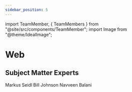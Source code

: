 ```yaml
---
sidebar_position: 5
---
```


import TeamMember, { TeamMembers } from "@site/src/components/TeamMember";
import Image from "@theme/IdealImage";

# Web

## Subject Matter Experts

<TeamMembers>
    <TeamMember github="markus-ntt-seidl">Markus Seidl</TeamMember>
    <TeamMember github="dubrie">Bill Johnson</TeamMember>
    <TeamMember github="navveenb">Navveen Balani</TeamMember>
</TeamMembers>
